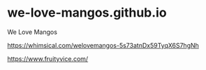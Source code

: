 # we-love-mangos.github.io
We Love Mangos

https://whimsical.com/welovemangos-5s73atnDx59TyqX6S7hgNh


https://www.fruityvice.com/
